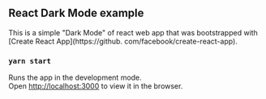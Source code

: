 ## React Dark Mode example

This is a simple "Dark Mode" of react web app that was bootstrapped with [Create React App](https://github.
com/facebook/create-react-app).

### `yarn start`

Runs the app in the development mode.<br />
Open [http://localhost:3000](http://localhost:3000) to view it in the browser.
